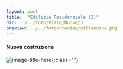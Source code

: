 ```yaml
---
layout: post
title:  "Edilizia Residenziale (2)"
dir: ../../foto/Ville/Nuove/3
preview: ../../foto/Preview/villenuove.png
---
```


#### Nuova costruzione

![image-title-here](../../foto/Ville/Nuove/3/1.jpg){:class=""}

